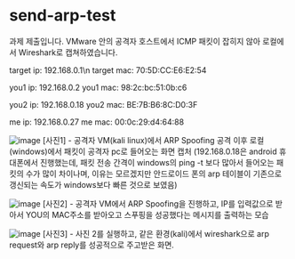 # send-arp-test

과제 제출입니다.
VMware 안의 공격자 호스트에서 ICMP 패킷이 잡히지 않아 로컬에서 Wireshark로 캡쳐하였습니다.

target ip: 192.168.0.1\n
target mac: 70:5D:CC:E6:E2:54

you1 ip: 192.168.0.2
you1 mac: 98:2c:bc:51:0b:c6

you2 ip: 192.168.0.18
you2 mac: BE:7B:B6:8C:D0:3F

me ip: 192.168.0.27
me mac: 00:0c:29:d4:64:88

![image](https://user-images.githubusercontent.com/60030828/127908294-9c4df231-2f3d-4f6f-acad-ac7dce17cd15.png)
[사진1] - 공격자 VM(kali linux)에서 ARP Spoofing 공격 이후 로컬(windows)에서 패킷이 공격자 pc로 들어오는 화면 캡처
(192.168.0.18은 android 휴대폰에서 진행했는데, 패킷 전송 간격이 windows의 ping -t 보다 많아서 들어오는 패킷의 수가 많이 차이나며, 이유는 모르겠지만 안드로이드 폰의 arp 테이블이 기존으로 갱신되는 속도가 windows보다 빠른 것으로 보였음)

![image](https://user-images.githubusercontent.com/60030828/127908572-378fc1f6-c2cf-40b1-bb3f-d7160893b14b.png)
[사진2] - 공격자 VM에서 ARP Spoofing을 진행하고, IP를 입력값으로 받아서 YOU의 MAC주소를 받아오고 스푸핑을 성공했다는 메시지를 출력하는 모습

![image](https://user-images.githubusercontent.com/60030828/127908757-ef6d13e0-87b2-478c-ba7a-15003c8dc5e1.png)
[사진3] - 사진 2를 실행하고, 같은 환경(kali)에서 wireshark으로 arp request와 arp reply를 성공적으로 주고받은 화면.
